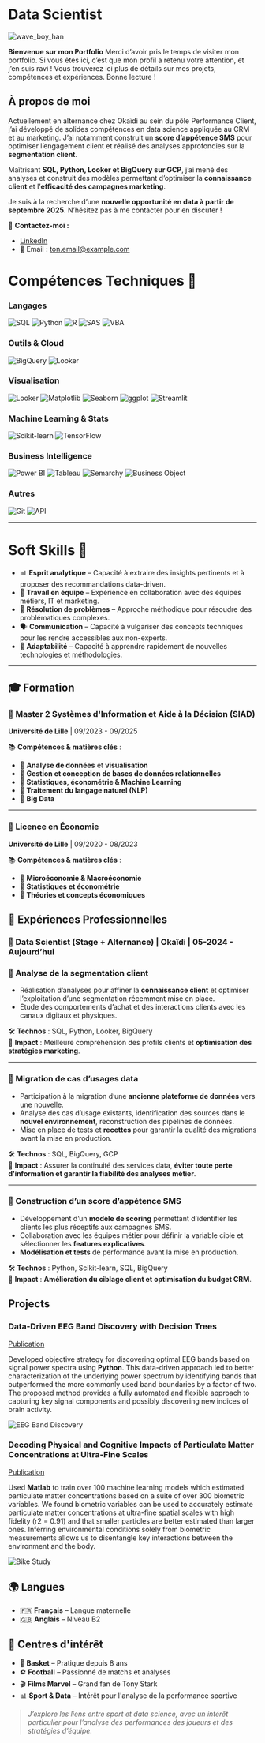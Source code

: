 # Data Scientist

![wave_boy_han](/assets/img/image_garçon.png)

**Bienvenue sur mon Portfolio**
Merci d’avoir pris le temps de visiter mon portfolio. Si vous êtes ici, c’est que mon profil a retenu votre attention, et j’en suis ravi ! Vous trouverez ici plus de détails sur mes projets, compétences et expériences. Bonne lecture !

## À propos de moi

Actuellement en alternance chez Okaïdi au sein du pôle Performance Client, j’ai développé de solides compétences en data science appliquée au CRM et au marketing. J’ai notamment construit un **score d’appétence SMS** pour optimiser l’engagement client et réalisé des analyses approfondies sur la **segmentation client**.

Maîtrisant **SQL, Python, Looker et BigQuery sur GCP**, j’ai mené des analyses et construit des modèles permettant d’optimiser la **connaissance client** et l’**efficacité des campagnes marketing**.

Je suis à la recherche d’une **nouvelle opportunité en data à partir de septembre 2025**. N’hésitez pas à me contacter pour en discuter !

📩 **Contactez-moi :**  
- [LinkedIn](https://www.linkedin.com/in/ton-lien)  
- 📧 Email : [ton.email@example.com](mailto:ton.email@example.com)

# Compétences Techniques 🚀

### Langages  
![SQL](https://img.shields.io/badge/SQL-025E8C?style=for-the-badge&logo=postgresql&logoColor=white)  ![Python](https://img.shields.io/badge/Python-3776AB?style=for-the-badge&logo=python&logoColor=white)  ![R](https://img.shields.io/badge/R-276DC3?style=for-the-badge&logo=r&logoColor=white)  ![SAS](https://img.shields.io/badge/SAS-003366?style=for-the-badge&logo=sas&logoColor=white)  ![VBA](https://img.shields.io/badge/VBA-217346?style=for-the-badge&logo=microsoft-excel&logoColor=white)  

### Outils & Cloud  
![BigQuery](https://img.shields.io/badge/BigQuery-4285F4?style=for-the-badge&logo=google-cloud&logoColor=white)  ![Looker](https://img.shields.io/badge/Looker-4285F4?style=for-the-badge&logo=looker&logoColor=white)  

### Visualisation  
![Looker](https://img.shields.io/badge/Looker-4285F4?style=for-the-badge&logo=looker&logoColor=white)  ![Matplotlib](https://img.shields.io/badge/Matplotlib-11557C?style=for-the-badge&logo=python&logoColor=white)  ![Seaborn](https://img.shields.io/badge/Seaborn-009688?style=for-the-badge&logo=python&logoColor=white)  ![ggplot](https://img.shields.io/badge/ggplot-D14F4F?style=for-the-badge&logo=r&logoColor=white)  ![Streamlit](https://img.shields.io/badge/Streamlit-FF4B4B?style=for-the-badge&logo=streamlit&logoColor=white)  

### Machine Learning & Stats  
![Scikit-learn](https://img.shields.io/badge/Scikit--learn-F7931E?style=for-the-badge&logo=scikitlearn&logoColor=white)  ![TensorFlow](https://img.shields.io/badge/TensorFlow-FF6F00?style=for-the-badge&logo=tensorflow&logoColor=white)  

### Business Intelligence  
![Power BI](https://img.shields.io/badge/Power%20BI-F2C811?style=for-the-badge&logo=powerbi&logoColor=black)  ![Tableau](https://img.shields.io/badge/Tableau-E97627?style=for-the-badge&logo=tableau&logoColor=white)  ![Semarchy](https://img.shields.io/badge/Semarchy-0073CF?style=for-the-badge&logo=data&logoColor=white)  ![Business Object](https://img.shields.io/badge/Business%20Object-003366?style=for-the-badge&logo=sap&logoColor=white)  

### Autres  
![Git](https://img.shields.io/badge/Git-F05032?style=for-the-badge&logo=git&logoColor=white)  ![API](https://img.shields.io/badge/API-0088CC?style=for-the-badge&logo=fastapi&logoColor=white)  

---

# Soft Skills 🌟  

- 📊 **Esprit analytique** – Capacité à extraire des insights pertinents et à proposer des recommandations data-driven.  
- 🤝 **Travail en équipe** – Expérience en collaboration avec des équipes métiers, IT et marketing.  
- 🎯 **Résolution de problèmes** – Approche méthodique pour résoudre des problématiques complexes.  
- 🗣️ **Communication** – Capacité à vulgariser des concepts techniques pour les rendre accessibles aux non-experts.  
- 🚀 **Adaptabilité** – Capacité à apprendre rapidement de nouvelles technologies et méthodologies.  

---

## 🎓 Formation  

### 📌 Master 2 Systèmes d'Information et Aide à la Décision (SIAD)  
**Université de Lille** | 09/2023 - 09/2025  

📚 **Compétences & matières clés** :  
- 🔹 **Analyse de données** et **visualisation**  
- 🔹 **Gestion et conception de bases de données relationnelles**  
- 🔹 **Statistiques, économétrie & Machine Learning**  
- 🔹 **Traitement du langage naturel (NLP)**  
- 🔹 **Big Data**  

---

### 📌 Licence en Économie  
**Université de Lille** | 09/2020 - 08/2023  

📚 **Compétences & matières clés** :  
- 🔹 **Microéconomie & Macroéconomie**  
- 🔹 **Statistiques et économétrie**  
- 🔹 **Théories et concepts économiques**  


## 💼 Expériences Professionnelles  

### 📌 Data Scientist (Stage + Alternance) | Okaïdi | 05-2024 - Aujourd’hui  

### 🔹 Analyse de la segmentation client  
- Réalisation d’analyses pour affiner la **connaissance client** et optimiser l’exploitation d’une segmentation récemment mise en place.  
- Étude des comportements d’achat et des interactions clients avec les canaux digitaux et physiques.  

🛠 **Technos** : SQL, Python, Looker, BigQuery  
🚀 **Impact** : Meilleure compréhension des profils clients et **optimisation des stratégies marketing**.  

---

### 🔹 Migration de cas d’usages data  
- Participation à la migration d’une **ancienne plateforme de données** vers une nouvelle.  
- Analyse des cas d’usage existants, identification des sources dans le **nouvel environnement**, reconstruction des pipelines de données.  
- Mise en place de tests et **recettes** pour garantir la qualité des migrations avant la mise en production.  

🛠 **Technos** : SQL, BigQuery, GCP  
🚀 **Impact** : Assurer la continuité des services data, **éviter toute perte d’information et garantir la fiabilité des analyses métier**.  

---

### 🔹 Construction d’un score d’appétence SMS  
- Développement d’un **modèle de scoring** permettant d’identifier les clients les plus réceptifs aux campagnes SMS.  
- Collaboration avec les équipes métier pour définir la variable cible et sélectionner les **features explicatives**.  
- **Modélisation et tests** de performance avant la mise en production.  

🛠 **Technos** : Python, Scikit-learn, SQL, BigQuery  
🚀 **Impact** : **Amélioration du ciblage client et optimisation du budget CRM**.  


## Projects
### Data-Driven EEG Band Discovery with Decision Trees
[Publication](https://www.mdpi.com/1424-8220/22/8/3048)

Developed objective strategy for discovering optimal EEG bands based on signal power spectra using **Python**. This data-driven approach led to better characterization of the underlying power spectrum by identifying bands that outperformed the more commonly used band boundaries by a factor of two. The proposed method provides a fully automated and flexible approach to capturing key signal components and possibly discovering new indices of brain activity.

![EEG Band Discovery](/assets/img/eeg_band_discovery.jpeg)

### Decoding Physical and Cognitive Impacts of Particulate Matter Concentrations at Ultra-Fine Scales
[Publication](https://www.mdpi.com/1424-8220/22/11/4240)

Used **Matlab** to train over 100 machine learning models which estimated particulate matter concentrations based on a suite of over 300 biometric variables. We found biometric variables can be used to accurately estimate particulate matter concentrations at ultra-fine spatial scales with high fidelity (r2 = 0.91) and that smaller particles are better estimated than larger ones. Inferring environmental conditions solely from biometric measurements allows us to disentangle key interactions between the environment and the body.

![Bike Study](/assets/img/bike_study.jpeg)

## 🌍 Langues  
- 🇫🇷 **Français** – Langue maternelle  
- 🇬🇧 **Anglais** – Niveau B2  

## 🎯 Centres d'intérêt  
- 🏀 **Basket** – Pratique depuis 8 ans  
- ⚽ **Football** – Passionné de matchs et analyses  
- 🎬 **Films Marvel** – Grand fan de Tony Stark  
- 📊 **Sport & Data** – Intérêt pour l'analyse de la performance sportive  

> *J’explore les liens entre sport et data science, avec un intérêt particulier pour l’analyse des performances des joueurs et des stratégies d’équipe.*
